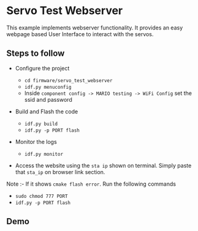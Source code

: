 # Servo Test Webserver

This example implements webserver functionality. It provides an easy webpage based User Interface to interact with the servos.

## Steps to follow

* Configure the project
    * ```cd firmware/servo_test_webserver```
    * ```idf.py menuconfig```
    * Inside ```component config -> MARIO testing -> WiFi Config``` set the ssid and password

* Build and Flash the code 
    
    * ```idf.py build```
    * ```idf.py -p PORT flash```

* Monitor the logs
    * ``` idf.py monitor ```

* Access the website using the ```sta ip``` shown on terminal. Simply paste that ```sta_ip``` on browser link section.

Note :- If it shows ```cmake flash error```. Run the following commands
* ```sudo chmod 777 PORT```
* ```idf.py -p PORT flash```


## Demo 
